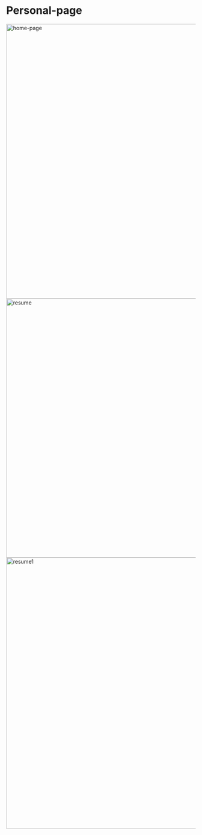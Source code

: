 # Personal-page

<img width="729" alt="home-page" src="https://github.com/alinasdev/Personal-page/assets/161647967/1c481dba-d0d4-499d-9a49-fd37a0f80ff4">


<img width="687" alt="resume" src="https://github.com/alinasdev/Personal-page/assets/161647967/76b9282a-8516-4870-831e-577aa31120d6">


<img width="720" alt="resume1" src="https://github.com/alinasdev/Personal-page/assets/161647967/d0159d26-61df-4c8a-9da9-12f5dd559732">



